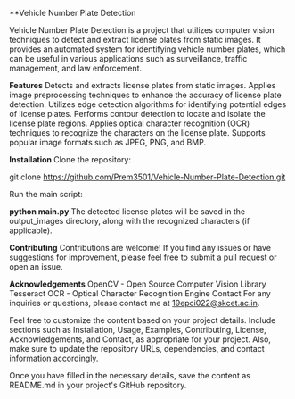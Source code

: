 **Vehicle Number Plate Detection

Vehicle Number Plate Detection is a project that utilizes computer vision techniques to detect and extract license plates from static images. It provides an automated system for identifying vehicle number plates, which can be useful in various applications such as surveillance, traffic management, and law enforcement.

**Features**
Detects and extracts license plates from static images.
Applies image preprocessing techniques to enhance the accuracy of license plate detection.
Utilizes edge detection algorithms for identifying potential edges of license plates.
Performs contour detection to locate and isolate the license plate regions.
Applies optical character recognition (OCR) techniques to recognize the characters on the license plate.
Supports popular image formats such as JPEG, PNG, and BMP.

**Installation**
Clone the repository:

git clone https://github.com/Prem3501/Vehicle-Number-Plate-Detection.git

Run the main script:


**python main.py**
The detected license plates will be saved in the output_images directory, along with the recognized characters (if applicable).

**Contributing**
Contributions are welcome! If you find any issues or have suggestions for improvement, please feel free to submit a pull request or open an issue.

**Acknowledgements**
OpenCV - Open Source Computer Vision Library
Tesseract OCR - Optical Character Recognition Engine
Contact
For any inquiries or questions, please contact me at 19epci022@skcet.ac.in.

Feel free to customize the content based on your project details. Include sections such as Installation, Usage, Examples, Contributing, License, Acknowledgements, and Contact, as appropriate for your project. Also, make sure to update the repository URLs, dependencies, and contact information accordingly.

Once you have filled in the necessary details, save the content as README.md in your project's GitHub repository.




